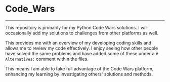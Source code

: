 # Code_Wars
___
This repository is primarily for my Python Code Wars solutions. 
I will occasionally add my solutions to challenges from other platforms as well.

This provides me with an overview of my developing coding skills and allows me to review my code effectively.
I enjoy seeing how other people have solved the same problems and have added some of these under a `# Alternatives:` comment within the files.

This means I am able to take full advantage of the Code Wars platform, enhancing my learning by investigating others' solutions and methods.
